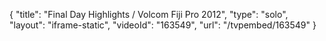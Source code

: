 {
    "title": "Final Day Highlights \/ Volcom Fiji Pro 2012",
    "type": "solo",
    "layout": "iframe-static",
    "videoId": "163549",
    "url": "\/tvpembed\/163549"
}